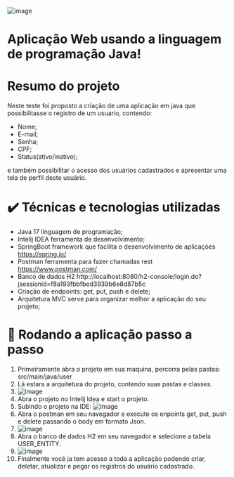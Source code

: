 ![image](https://github.com/Tenoriotech/test-atlantic-user/assets/109765866/843c173e-992f-4096-859f-a4e7f4fed8a3)
# Aplicação Web usando a linguagem de programação Java!
# Resumo do projeto
Neste teste foi proposto a criação de uma aplicação em java que possibilitasse o registro de um usuario, contendo:
- Nome;
- E-mail;
- Senha;
- CPF;
- Status(ativo/inativo);


e também possibilitar o acesso dos usuários cadastrados e apresentar uma tela de perfil deste usuário.




# ✔️ Técnicas e tecnologias utilizadas

- Java 17 linguagem de programação;
- Intelij IDEA ferramenta de desenvolvimento;
- SpringBoot framework que facilita o desenvolvimento de aplicações   https://spring.io/
- Postman ferramenta para fazer chamadas rest   https://www.postman.com/
- Banco de dados H2 http://localhost:8080/h2-console/login.do?jsessionid=f8a193fbbfbed3939b6e8d87b5c
- Criação de endpoints: get, put, push e delete;
- Arquitetura MVC serve para organizar melhor a aplicação do seu projeto;



# 🔨 Rodando a aplicação passo a passo

1. Primeiramente abra o projeto em sua maquina, percorra pelas pastas: src/main/java/user
2. Lá estara a arquitetura do projeto, contendo suas pastas e classes.
3. ![image](https://github.com/Tenoriotech/test-atlantic-user/assets/109765866/95c05bd2-1173-456b-9ecc-00ddd9ac3aee)
4. Abra o projeto no Intelij Idea e start o projeto.
5. Subindo o projeto na IDE:
![image](https://github.com/Tenoriotech/test-atlantic-user/assets/109765866/222c5303-688d-4312-97a3-f6455d6cccff)
6. Abra o postman em seu navegador e execute os enpoints get, put, push e delete passando o body em formato Json.
7. ![image](https://github.com/Tenoriotech/test-atlantic-user/assets/109765866/fac1dc75-5d8f-45ea-b19e-53702a98f11b)
8. Abra o banco de dados H2 em seu navegador e selecione a tabela USER_ENTITY.
9. ![image](https://github.com/Tenoriotech/test-atlantic-user/assets/109765866/54624f37-1eab-4914-b527-c4eec5c138d5)
10. Finalmente você ja tem acesso a toda a aplicação podendo criar, deletar, atualizar e pegar os registros do usuário cadastrado.



